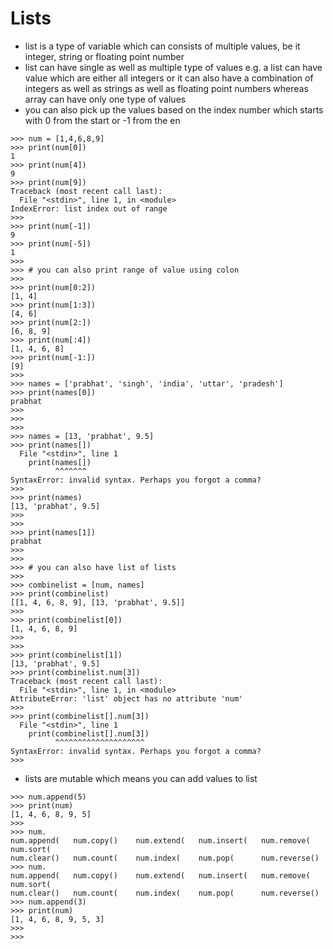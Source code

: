 # Lists

- list is a type of variable which can consists of multiple values, be it integer, string or floating point number
- list can have single as well as multiple type of values e.g. a list can have value which are either all integers or it can also have a combination of integers as well as strings as well as floating point numbers whereas array can have only one type of values
- you can also pick up the values based on the index number which starts with 0 from the start or -1 from the en

```
>>> num = [1,4,6,8,9]
>>> print(num[0])
1
>>> print(num[4])
9
>>> print(num[9])
Traceback (most recent call last):
  File "<stdin>", line 1, in <module>
IndexError: list index out of range
>>> 
>>> print(num[-1])
9
>>> print(num[-5])
1
>>> 
>>> # you can also print range of value using colon
>>> 
>>> print(num[0:2])
[1, 4]
>>> print(num[1:3])
[4, 6]
>>> print(num[2:])
[6, 8, 9]
>>> print(num[:4])
[1, 4, 6, 8]
>>> print(num[-1:])
[9]
>>> 
>>> names = ['prabhat', 'singh', 'india', 'uttar', 'pradesh']
>>> print(names[0])
prabhat
>>> 
>>> 
>>> 
>>> names = [13, 'prabhat', 9.5]
>>> print(names[])
  File "<stdin>", line 1
    print(names[])
          ^^^^^^^
SyntaxError: invalid syntax. Perhaps you forgot a comma?
>>> 
>>> print(names)
[13, 'prabhat', 9.5]
>>> 
>>> 
>>> print(names[1])
prabhat
>>> 
>>> 
>>> # you can also have list of lists
>>> 
>>> combinelist = [num, names]
>>> print(combinelist)
[[1, 4, 6, 8, 9], [13, 'prabhat', 9.5]]
>>> 
>>> print(combinelist[0])
[1, 4, 6, 8, 9]
>>> 
>>> 
>>> print(combinelist[1])
[13, 'prabhat', 9.5]
>>> print(combinelist.num[3])
Traceback (most recent call last):
  File "<stdin>", line 1, in <module>
AttributeError: 'list' object has no attribute 'num'
>>> 
>>> print(combinelist[].num[3])
  File "<stdin>", line 1
    print(combinelist[].num[3])
          ^^^^^^^^^^^^^^^^^^^^
SyntaxError: invalid syntax. Perhaps you forgot a comma?
>>> 
```
 
- lists are mutable which means  you can add values to list

```
>>> num.append(5)
>>> print(num)
[1, 4, 6, 8, 9, 5]
>>> 
>>> num.
num.append(   num.copy()    num.extend(   num.insert(   num.remove(   num.sort(    
num.clear()   num.count(    num.index(    num.pop(      num.reverse()
>>> num.
num.append(   num.copy()    num.extend(   num.insert(   num.remove(   num.sort(    
num.clear()   num.count(    num.index(    num.pop(      num.reverse()
>>> num.append(3)
>>> print(num)
[1, 4, 6, 8, 9, 5, 3]
>>> 
>>> 
```
